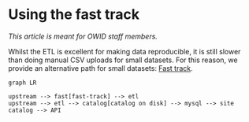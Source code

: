 # Using the fast track

_This article is meant for OWID staff members._

Whilst the ETL is excellent for making data reproducible, it is still slower than doing manual CSV uploads for small datasets. For this reason, we provide an alternative path for small datasets: [Fast track](../adding-data/fast-track.md).

```mermaid
graph LR

upstream --> fast[fast-track] --> etl
upstream --> etl --> catalog[catalog on disk] --> mysql --> site
catalog --> API
```
